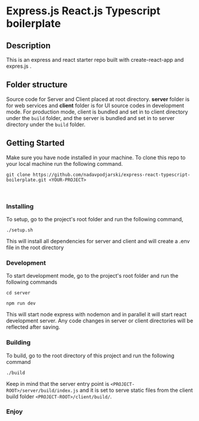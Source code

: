 # Express.js React.js Typescript boilerplate

## Description

This is an express and react starter repo built with create-react-app and expres.js .

## Folder structure

Source code for Server and Client placed at root directory. **server** folder is for web services and **client** folder is for UI source codes in development mode. For production mode, client is bundled and set in to client directory under the `build` folder, and the server is bundled and set in to server directory under the `build` folder.

## Getting Started

Make sure you have node installed in your machine.
To clone this repo to your local machine run the following command.

```
git clone https://github.com/nadavpodjarski/express-react-typescript-boilerplate.git <YOUR-PROJECT>
```

</br>

### Installing

To setup, go to the project's root folder and run the following command,

```
./setup.sh
```

This will install all dependencies for server and client and will create a .env file in the root directory
</br>

### Development

To start development mode, go to the project's root folder and run the following commands

```
cd server

npm run dev
```

This will start node express with nodemon and in parallel it will start react development server.
Any code changes in server or client directories will be reflected after saving.
</br>

### Building

To build, go to the root directory of this project and run the following command

```
./build
```

Keep in mind that the server entry point is `<PROJECT-ROOT>/server/build/index.js` and it is set to serve static files from the client build folder `<PROJECT-ROOT>/client/build/`.

### Enjoy
